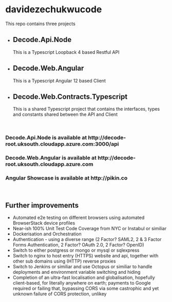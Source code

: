 # davidezechukwucode

This repo contains three projects 
<ul>
  <li><h2>Decode.Api.Node</h2><p>This is a Typescript Loopback 4 based Restful API</p></li>
  <li><h2>Decode.Web.Angular</h2><p>This is a Typescript Angular 12 based Client</p></li>
  <li><h2>Decode.Web.Contracts.Typescript</h2><p>This is a shared Typescript project that contains the interfaces, types and constants shared between the API and Client</li>
</ul>
<br style="padding: 3em;"/>
<h3>Decode.Api.Node is available at http://decode-root.uksouth.cloudapp.azure.com:3000/api</h3>
<h3>Decode.Web.Angular is available at http://decode-root.uksouth.cloudapp.azure.com</h3>
<h3>Angular Showcase is available at http://pikin.co</h3>
<br style="padding: 3em;"/>
<h2>Further improvements</h2>
<ul>  
  <li>Automated e2e testing on different browsers using automated BrowserStack device profiles</li>
  <li>Near-ish 100% Unit Test Code Coverage from NYC or Instabul or similiar</li>
  <li>Dockerisation and Orchestration</li>
  <li>Authentication - using a diverse range (2 Factor? SAML2, 2 & 3 Factor Forms Authentication, 2 Factor? OAuth 2.0, 2 Factor? OpenID)</li>
  <li>Switch to either postgress or mongo or mysql or sqlexpress</li>
  <li>Switch to nginx to host entry (HTTPS) website and api, together with other sub domains using (HTTP) reverse proxies </li>
  <li>Switch to Jenkins or similiar and use Octopus or similiar to handle deployments and environment variable switching and hiding</li>
  <li>Completion of an ultra-fast localisation and globalisation, hopefully client-based, for literally anywhere on earth; payments to Google required or failing that, bypassing CORS via some castrophic and yet unknown failure of CORS protection, unlikey</li>
</ul>
